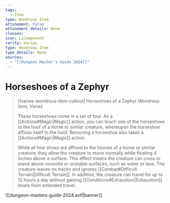 ```yaml
---
tags:
  - Item
type: Wondrous Item
attunement: False
attunement_details: None
classes:
icon: LiComponent
rarity: Varies
type: Wondrous Item
type_details: None
sources: 
  - "[[Dungeon Master's Guide 2024]]"
---
```

# Horseshoes of a Zephyr
>[!varies-wondrous-item-callout] Horseshoes of a Zephyr
>_Wondrous Item, Varies_
>
>These horseshoes come in a set of four. As a [[Actions#Magic\|Magic]] action, you can touch one of the horseshoes to the hoof of a horse or similar creature, whereupon the horseshoe affixes itself to the hoof. Removing a horseshoe also takes a [[Actions#Magic\|Magic]] action.
>
>While all four shoes are affixed to the hooves of a horse or similar creature, they allow the creature to move normally while floating 4 inches above a surface. This effect means the creature can cross or stand above nonsolid or unstable surfaces, such as water or lava. The creature leaves no tracks and ignores [[Combat#Difficult Terrain\|Difficult Terrain]]. In addition, the creature can travel for up to 12 hours a day without gaining [[Conditions#Exhaustion\|Exhaustion]] levels from extended travel.
>


![[dungeon-masters-guide-2024.avif|banner]]